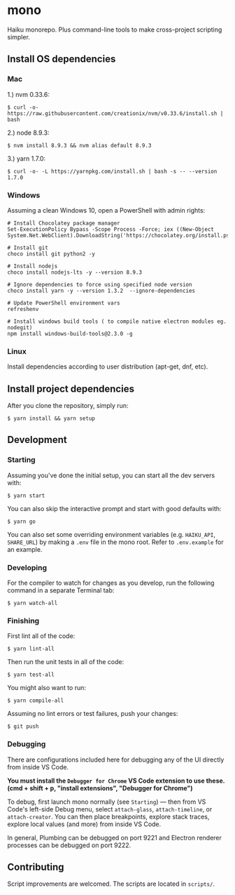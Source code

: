 # mono

Haiku monorepo. Plus command-line tools to make cross-project scripting simpler.

## Install OS dependencies

### Mac
1.) nvm 0.33.6:

    $ curl -o- https://raw.githubusercontent.com/creationix/nvm/v0.33.6/install.sh | bash

2.) node 8.9.3:

    $ nvm install 8.9.3 && nvm alias default 8.9.3

3.) yarn 1.7.0:

    $ curl -o- -L https://yarnpkg.com/install.sh | bash -s -- --version 1.7.0

### Windows

Assuming a clean Windows 10, open a PowerShell with admin rights:

```
# Install Chocolatey package manager
Set-ExecutionPolicy Bypass -Scope Process -Force; iex ((New-Object System.Net.WebClient).DownloadString('https://chocolatey.org/install.ps1'))

# Install git
choco install git python2 -y 

# Install nodejs 
choco install nodejs-lts -y --version 8.9.3

# Ignore dependencies to force using specified node version 
choco install yarn -y --version 1.3.2  --ignore-dependencies

# Update PowerShell environment vars
refreshenv

# Install windows build tools ( to compile native electron modules eg. nodegit)
npm install windows-build-tools@2.3.0 -g
```

### Linux

Install dependencies according to user distribution (apt-get, dnf, etc). 


## Install project dependencies

After you clone the repository, simply run:

    $ yarn install && yarn setup

## Development

### Starting

Assuming you've done the initial setup, you can start all the dev servers with:

    $ yarn start

You can also skip the interactive prompt and start with good defaults with:

    $ yarn go

You can also set some overriding environment variables (e.g. `HAIKU_API`, `SHARE_URL`) by making a `.env` file in the mono root. Refer to `.env.example` for an example.

### Developing

For the compiler to watch for changes as you develop, run the following command in a separate Terminal tab:

    $ yarn watch-all

### Finishing

First lint all of the code:

    $ yarn lint-all

Then run the unit tests in all of the code:

    $ yarn test-all

You might also want to run:

    $ yarn compile-all

Assuming no lint errors or test failures, push your changes:

    $ git push

### Debugging

There are configurations included here for debugging any of the UI directly from inside VS Code.

**You must install the `Debugger for Chrome` VS Code extension to use these.  (cmd + shift + p, "install extensions", "Debugger for Chrome")**

To debug, first launch mono normally (see `Starting`) — then from VS Code's left-side Debug menu, select `attach-glass`, `attach-timeline`, or `attach-creator`.  You can then place breakpoints, explore stack traces, explore local values (and more) from inside VS Code.

In general, Plumbing can be debugged on port 9221 and Electron renderer processes can be debugged on port 9222.

## Contributing

Script improvements are welcomed. The scripts are located in `scripts/`.
